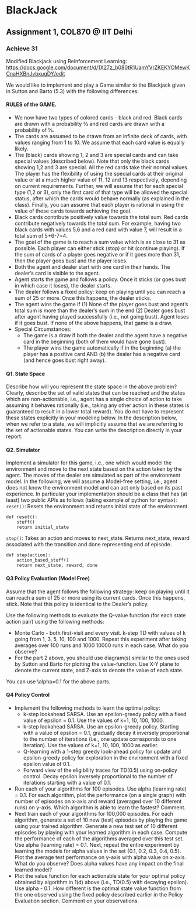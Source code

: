 # BlackJack 
## Assignment 1, COL870 @ IIT Delhi
### Achieve 31
Modified Blackjack using Reinforcement Learning: https://docs.google.com/document/d/1X27z_b080tR1UamYVrZKEKYOMewKCnaHXBnJvbxugDY/edit

We would like to implement and play a Game similar to the Blackjack given in Sutton and Barto (5.3) with the following differences:
#### RULES of the GAME.
- We now have two types of colored cards - black and red. Black cards are drawn with a probability ⅔  and red cards are drawn with a probability of ⅓. 
- The cards are assumed to be drawn from an infinite deck of cards, with values ranging from 1 to 10. We assume that each card value is equally likely.
- The (black) cards showing 1, 2 and 3 are special cards and can take special values (described below). Note that only the black cards showing 1,2 and 3 are special. All the red cards take their normal values. The player has the flexibility of using the special cards at their original value or at a much higher value of 11, 12 and 13 respectively, depending on current requirements. Further, we will assume that for each special type (1,2 or 3), only the first card of that type will be allowed the special status, after which the cards would behave normally (as explained in the class). Finally, you can assume that each player is rational in using the value of these cards towards achieving the goal.
- Black cards contribute positively value towards the total sum. Red cards contribute negatively towards the total sum. For example, having two black cards with values 5,6 and a red card with value 7, will result in a total sum of 5+6-7=4.
- The goal of the game is to reach a sum value which is as close to 31 as possible. Each player can either stick (stop) or hit (continue playing). If the sum of cards of a player goes negative or if it goes more than 31, then the player goes bust and the player loses.   
- Both the agent and dealer start with one card in their hands. The dealer’s card is visible to the agent. 
- Agent starts the game and follows a policy. Once it sticks (or goes bust in which case it loses), the dealer starts.
- The dealer follows a fixed policy: keep on playing until you can reach a sum of 25 or more. Once this happens, the dealer sticks.
- The agent wins the game if (1) None of the player goes bust and agent’s total sum is more than the dealer’s sum in the end (2) Dealer goes bust after agent having played successfully (i.e., not going bust). Agent loses if it goes bust. If none of the above happens, that game is a draw.
- Special Circumstances: 
	- The game is a draw if both the dealer and the agent have a negative card in the beginning (both of them would have gone bust).
	- The player wins the game automatically if in the beginning (a) the player has a positive card AND (b) the dealer has a negative card (and hence goes bust right away).

#### Q1. State Space
Describe how will you represent the state space in the above problem?  Clearly, describe the set of valid states that can be reached and the states which are non-actionable, i.e., agent has a single choice of action to take assuming it behaves rationally (i.e., taking any other action in these states is guaranteed to result in a lower total reward). You do not have to represent these states explicitly in your modeling below. In the description below, when we refer to a state, we will implicitly assume that we are referring to the set of actionable states. You can write the description directly in your report.

#### Q2. Simulator
Implement a simulator for this game, i.e., one which would model the environment and move to the next state based on the action taken by the agent. The moves of the dealer are simulated as part of the environment model. In the following, we will assume a Model-free setting, i.e., agent does not know the environment model and can act only based on its past experience. In particular your implementation should be a class that has (at least) two public APIs as follows (taking example of python for syntax):
```reset()```: Resets the environment and returns initial state of the environment.
```
def reset():
	stuff()
	return initial_state
```

```step()```: Takes an action and moves to next_state. Returns next_state, reward associated with the transition and done representing end of episode.
```
def step(action):
	action_based_stuff()
	return next_state, reward, done
```

#### Q3 Policy Evaluation (Model Free)
Assume that the agent follows the following strategy: keep on playing until it can reach a sum of 25 or more using its current cards. Once this happens, stick. Note that this policy is identical to the Dealer’s policy.

Use the following methods to evaluate the Q-value function (for each state action pair) using the following methods:
- Monte Carlo - both first-visit and every visit.
k-step TD with values of k going from 1, 3, 5, 10, 100 and 1000. Repeat this experiment after taking averages over 100 runs and 1000 10000 runs in each case. What do you observe?
- For the part 2 above, you should use diagram(s) similar to the ones used by Sutton and Barto for plotting the value-function. Use X-Y plane to denote the current state, and Z-axis to denote the value of each state.

You can use \alpha=0.1 for the above parts. 

#### Q4 Policy Control
- Implement the following methods to learn the optimal policy:
	-  k-step lookahead SARSA. Use an epsilon-greedy policy with a fixed value of epsilon = 0.1. Use the values of k=1, 10, 100, 1000. 
	- k-step lookahead SARSA. Use an epsilon-greedy policy. Starting with a value of epsilon = 0.1, gradually decay it inversely proportional to the number of iterations (i.e., one update corresponds to one iteration). Use the values of k=1, 10, 100, 1000 as earlier.
	- Q-learning with a 1-step greedy look-ahead policy for update and epsilon-greedy policy for exploration in the environment with a fixed epsilon value of 0.1.
	- Forward view of the eligibility traces for TD(0.5) using on-policy control. Decay epsilon inversely proportional to the number of iterations starting with a value of 0.1.  
- Run each of your algorithms for 100 episodes. Use alpha (learning rate) = 0.1. For each algorithm, plot the performance (on a single graph) with number of episodes on x-axis and reward (averaged over 10 different runs) on y-axis. Which algorithm is able to learn the fastest? Comment.
- Next train each of your algorithms for 100,000 episodes. For each algorithm, generate a set of 10 new (test) episodes by playing the game using your trained algorithm. Generate a new test set of 10 different episodes by playing with your learned algorithm in each case. Compute the performance of each of the algorithms averaged over this test set. Use alpha (learning rate) = 0.1. Next, repeat the entire experiment by learning the models for alpha values in the set {0.1, 0.2, 0.3, 0.4, 0.5}. Plot the average test performance on y-axis with alpha value on x-axis. What do you observe? Does alpha values have any impact on the final learned model?
- Plot the value function for each actionable state for your optimal policy obtained by algorithm in 1(d) above (i.e., TD(0.5) with decaying epsilon). Use alpha - 0.1. How different is the optimal state value function from the one observed using the fixed policy described earlier in the Policy Evaluation section. Comment on your observations.


